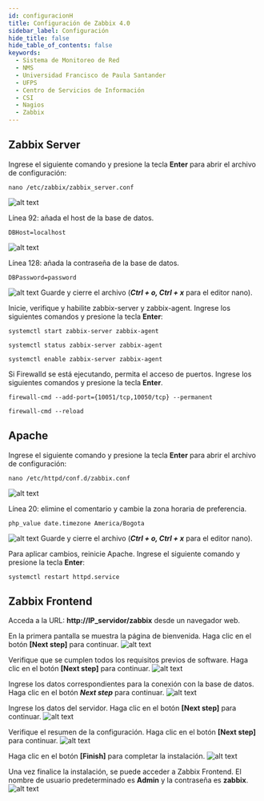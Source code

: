 ```yaml
---
id: configuracionH
title: Configuración de Zabbix 4.0
sidebar_label: Configuración
hide_title: false
hide_table_of_contents: false
keywords:
  - Sistema de Monitoreo de Red
  - NMS
  - Universidad Francisco de Paula Santander
  - UFPS
  - Centro de Servicios de Información
  - CSI
  - Nagios
  - Zabbix
---
```

## Zabbix Server
Ingrese el siguiente comando y presione la tecla **Enter** para abrir el archivo de configuración:
```console
nano /etc/zabbix/zabbix_server.conf
```
![alt text](../img/zabbix4.png)

Línea 92: añada el host de la base de datos.
```console
DBHost=localhost
```
![alt text](../img/zabbix4.1.png)

Línea 128: añada la contraseña de la base de datos.
```console
DBPassword=password
```
![alt text](../img/zabbix4.2.png)
Guarde y cierre el archivo (**_Ctrl + o, Ctrl + x_** para el editor nano).

Inicie, verifique y habilite zabbix-server y zabbix-agent. Ingrese los siguientes comandos y presione la tecla **Enter**:
```console
systemctl start zabbix-server zabbix-agent
```
```console
systemctl status zabbix-server zabbix-agent
```
```console
systemctl enable zabbix-server zabbix-agent
```

Si Firewalld se está ejecutando, permita el acceso de puertos. Ingrese los siguientes comandos y presione la tecla **Enter**.
```console
firewall-cmd --add-port={10051/tcp,10050/tcp} --permanent
```
```console
firewall-cmd --reload
```

## Apache
Ingrese el siguiente comando y presione la tecla **Enter** para abrir el archivo de configuración:
```console
nano /etc/httpd/conf.d/zabbix.conf
```
![alt text](../img/zabbix5.png)

Línea 20: elimine el comentario y cambie la zona horaria de preferencia.
```console
php_value date.timezone America/Bogota
```
![alt text](../img/zabbix5.1.png)
Guarde y cierre el archivo (**_Ctrl + o, Ctrl + x_** para el editor nano).

Para aplicar cambios, reinicie Apache. Ingrese el siguiente comando y presione la tecla **Enter**:
```console
systemctl restart httpd.service
```

## Zabbix Frontend
Acceda a la URL: **http://IP_servidor/zabbix** desde un navegador web.

En la primera pantalla se muestra la página de bienvenida. Haga clic en el botón **[Next step]** para continuar.
![alt text](../img/zabbix6.png)

Verifique que se cumplen todos los requisitos previos de software. Haga clic en el botón **[Next step]** para continuar.
![alt text](../img/zabbix6.1.png)

Ingrese los datos correspondientes para la conexión con la base de datos. Haga clic en el botón **_Next step_** para continuar.
![alt text](../img/zabbix6.2.png)

Ingrese los datos del servidor. Haga clic en el botón **[Next step]** para continuar.
![alt text](../img/zabbix6.3.png)

Verifique el resumen de la configuración. Haga clic en el botón **[Next step]** para continuar.
![alt text](../img/zabbix6.4.png)

Haga clic en el botón **[Finish]** para completar la instalación.
![alt text](../img/zabbix6.5.png)

Una vez finalice la instalación, se puede acceder a Zabbix Frontend. El nombre de usuario predeterminado es **Admin** y la contraseña es **zabbix**.
![alt text](../img/zabbix7.png)
